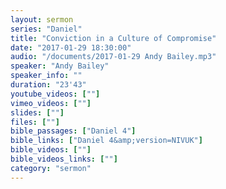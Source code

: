 ```yaml
---
layout: sermon
series: "Daniel"
title: "Conviction in a Culture of Compromise"
date: "2017-01-29 18:30:00"
audio: "/documents/2017-01-29 Andy Bailey.mp3"
speaker: "Andy Bailey"
speaker_info: ""
duration: "23'43"
youtube_videos: [""]
vimeo_videos: [""]
slides: [""]
files: [""]
bible_passages: ["Daniel 4"]
bible_links: ["Daniel 4&amp;version=NIVUK"]
bible_videos: [""]
bible_videos_links: [""]
category: "sermon"
---
```

